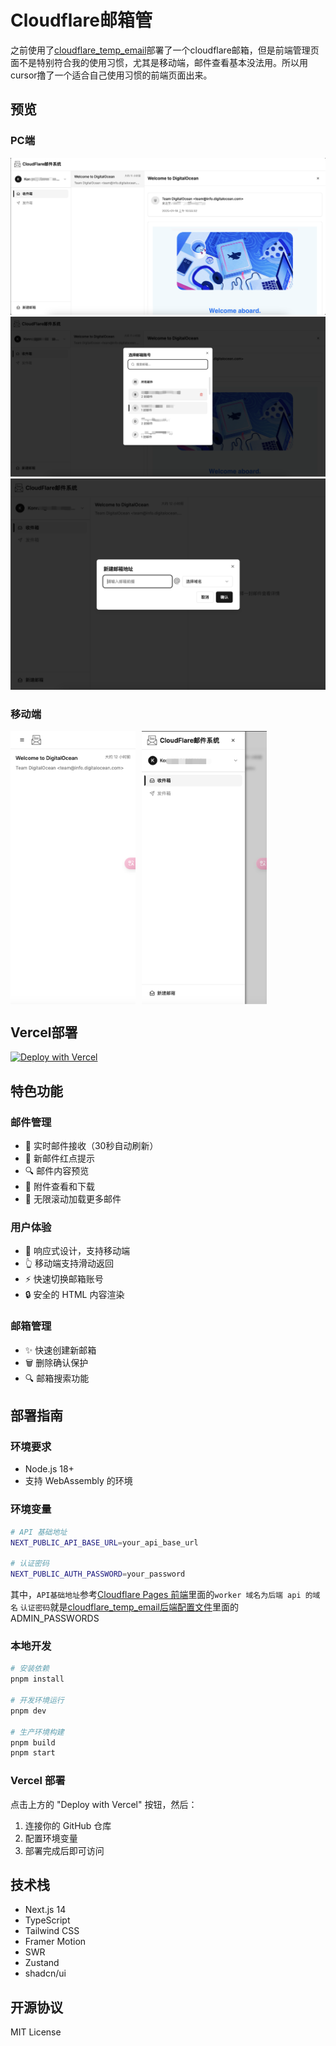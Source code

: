# Cloudflare邮箱管

之前使用了[cloudflare_temp_email](https://github.com/dreamhunter2333/cloudflare_temp_email)部署了一个cloudflare邮箱，但是前端管理页面不是特别符合我的使用习惯，尤其是移动端，邮件查看基本没法用。所以用cursor撸了一个适合自己使用习惯的前端页面出来。

## 预览

### PC端

![PC端邮件列表](./screenshots/s1.png)
![PC端切换邮箱](./screenshots/s2.png)
![PC端新建邮箱](./screenshots/s3.png)

### 移动端

<div style="display: flex; gap: 10px;">
  <img src="./screenshots/s11.png" width="200" alt="移动端邮件列表" />
  <img src="./screenshots/s12.png" width="200" alt="移动端侧边栏" />
</div>

## Vercel部署

[![Deploy with Vercel](https://vercel.com/button)](https://vercel.com/new/clone?repository-url=https://github.com/jiangnan1224/cloudflare-mail)

## 特色功能

### 邮件管理
- 🔄 实时邮件接收（30秒自动刷新）
- 📍 新邮件红点提示
- 🔍 邮件内容预览
- 📎 附件查看和下载
- 💨 无限滚动加载更多邮件

### 用户体验
- 📱 响应式设计，支持移动端
- 👆 移动端支持滑动返回
- ⚡️ 快速切换邮箱账号
- 🔒 安全的 HTML 内容渲染

### 邮箱管理
- ✨ 快速创建新邮箱
- 🗑️ 删除确认保护
- 🔍 邮箱搜索功能

## 部署指南

### 环境要求
- Node.js 18+
- 支持 WebAssembly 的环境

### 环境变量
```bash
# API 基础地址
NEXT_PUBLIC_API_BASE_URL=your_api_base_url

# 认证密码
NEXT_PUBLIC_AUTH_PASSWORD=your_password
```

其中，`API基础地址`参考[Cloudflare Pages 前端](https://temp-mail-docs.awsl.uk/zh/guide/ui/pages.html)里面的`worker 域名为后端 api 的域名`
`认证密码`就是[cloudflare_temp_email后端配置文件](https://temp-mail-docs.awsl.uk/zh/guide/cli/worker.html#%E4%BF%AE%E6%94%B9-wrangler-toml-%E9%85%8D%E7%BD%AE%E6%96%87%E4%BB%B6)里面的ADMIN_PASSWORDS

### 本地开发

```bash
# 安装依赖
pnpm install

# 开发环境运行
pnpm dev

# 生产环境构建
pnpm build
pnpm start
```

### Vercel 部署

点击上方的 "Deploy with Vercel" 按钮，然后：

1. 连接你的 GitHub 仓库
2. 配置环境变量
3. 部署完成后即可访问

## 技术栈

- Next.js 14
- TypeScript
- Tailwind CSS
- Framer Motion
- SWR
- Zustand
- shadcn/ui

## 开源协议

MIT License
